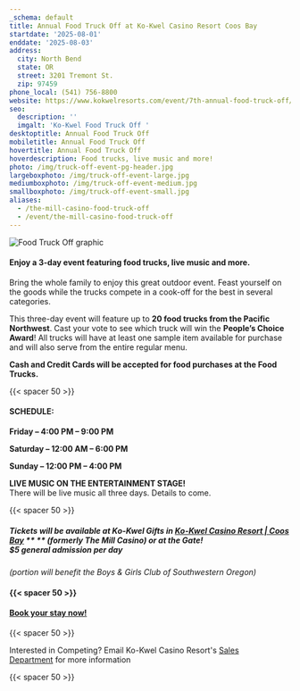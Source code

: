 ```yaml
---
_schema: default
title: Annual Food Truck Off at Ko-Kwel Casino Resort Coos Bay
startdate: '2025-08-01'
enddate: '2025-08-03'
address:
  city: North Bend
  state: OR
  street: 3201 Tremont St.
  zip: 97459
phone_local: (541) 756-8800
website: https://www.kokwelresorts.com/event/7th-annual-food-truck-off/
seo:
  description: ''
  imgalt: 'Ko-Kwel Food Truck Off '
desktoptitle: Annual Food Truck Off
mobiletitle: Annual Food Truck Off
hovertitle: Annual Food Truck Off
hoverdescription: Food trucks, live music and more!
photo: /img/truck-off-event-pg-header.jpg
largeboxphoto: /img/truck-off-event-large.jpg
mediumboxphoto: /img/truck-off-event-medium.jpg
smallboxphoto: /img/truck-off-event-small.jpg
aliases:
  - /the-mill-casino-food-truck-off
  - /event/the-mill-casino-food-truck-off
---
```

![Food Truck Off graphic](/img/food-truck-off.jpg)

#### **Enjoy a 3-day event featuring food trucks, live music and more.**

Bring the whole family to enjoy this great outdoor event. Feast yourself on the goods while the trucks compete in a cook-off for the best in several categories.

This three-day event will feature up to **20 food trucks from the Pacific Northwest**. Cast your vote to see which truck will win the **People’s Choice Award**! All trucks will have at least one sample item available for purchase and will also serve from the entire regular menu.

**Cash and Credit Cards will be accepted for food purchases at the Food Trucks.**

{{< spacer 50 >}}

#### SCHEDULE:

**Friday – 4:00 PM – 9:00 PM**

**Saturday – 12:00 AM – 6:00 PM**

**Sunday – 12:00 PM – 4:00 PM**

**LIVE MUSIC ON THE ENTERTAINMENT STAGE!**<br>There will be live music all three days. Details to come.

{{< spacer 50 >}}

##### Tickets will be available at Ko-Kwel Gifts in <a href="https://www.kokwelresorts.com/coos-bay/" target="_blank" rel="noopener"><strong>Ko-Kwel Casino Resort | Coos Bay</strong></a> \*\* \*\* ***(formerly The Mill Casino)*** or at the Gate!<br>$5 general admission per day

*(portion will benefit the Boys & Girls Club of Southwestern Oregon)*

#### {{< spacer 50 >}}

#### [Book your stay now!](/lodging/)

{{< spacer 50 >}}

Interested in Competing? Email Ko-Kwel Casino Resort's [Sales Department](mailto:salesdept@themillcasino.com)&nbsp;for more information

{{< spacer 50 >}}